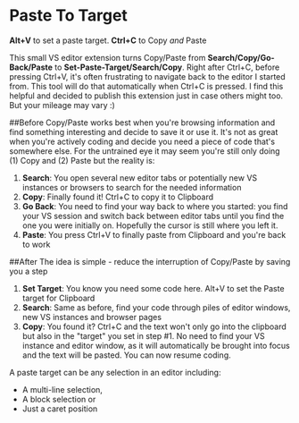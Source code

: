# Paste To Target
**Alt+V** to set a paste target. **Ctrl+C** to Copy _and_ Paste

This small VS editor extension turns Copy/Paste from **Search/Copy/Go-Back/Paste** to **Set-Paste-Target/Search/Copy**. Right after Ctrl+C, before pressing Ctrl+V, it's often frustrating to navigate back to the editor I started from. This tool will do that automatically when Ctrl+C is pressed. I find this helpful and decided to publish this extension just in case others might too. But your mileage may vary :)

##Before
Copy/Paste works best when you're browsing information and find something interesting and decide to save it or use it. It's not as great when you're actively coding and decide you need a piece of code that's somewhere else. For the untrained eye it may seem you're still only doing (1) Copy and (2) Paste but the reality is:

1. **Search**: You open several new editor tabs or potentially new VS instances or browsers to search for the needed information
2. **Copy**: Finally found it! Ctrl+C to copy it to Clipboard
3. **Go Back**: You need to find your way back to where you started: you find your VS session and switch back between editor tabs until you find the one you were initially on. Hopefully the cursor is still where you left it.
4. **Paste**: You press Ctrl+V to finally paste from Clipboard and you're back to work

##After
The idea is simple - reduce the interruption of Copy/Paste by saving you a step

1. **Set Target**: You know you need some code here. Alt+V to set the Paste target for Clipboard
2. **Search**: Same as before, find your code through piles of editor windows, new VS instances and browser pages
3. **Copy**: You found it? Ctrl+C and the text won't only go into the clipboard but also in the "target" you set in step #1. No need to find your VS instance and editor window, as it will automatically be brought into focus and the text will be pasted. You can now resume coding.

A paste target can be any selection in an editor including:
* A multi-line selection,
* A block selection or
* Just a caret position
